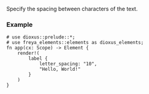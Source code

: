 Specify the spacing between characters of the text.

### Example

```rust, no_run
# use dioxus::prelude::*;
# use freya_elements::elements as dioxus_elements;
fn app(cx: Scope) -> Element {
    render!(
        label {
            letter_spacing: "10",
            "Hello, World!"
        }
    )
}
```
